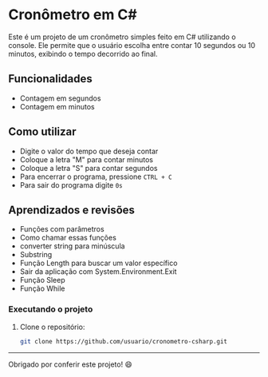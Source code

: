 # Cronômetro em C#

Este é um projeto de um cronômetro simples feito em C# utilizando o console. Ele permite que o usuário escolha entre contar 10 segundos ou 10 minutos, exibindo o tempo decorrido ao final.

## Funcionalidades

- Contagem em segundos
- Contagem em minutos

## Como utilizar

- Digite o valor do tempo que deseja contar
- Coloque a letra "M" para contar minutos
- Coloque a letra "S" para contar segundos
- Para encerrar o programa, pressione `CTRL + C`
- Para sair do programa digite `0s`

## Aprendizados e revisões
- Funções com parâmetros
- Como chamar essas funções
- converter string para minúscula
- Substring
- Função Length para buscar um valor específico
- Sair da aplicação com System.Environment.Exit
- Função Sleep
- Função While

### Executando o projeto

1. Clone o repositório:

   ```bash
   git clone https://github.com/usuario/cronometro-csharp.git

_________________

Obrigado por conferir este projeto! 😄